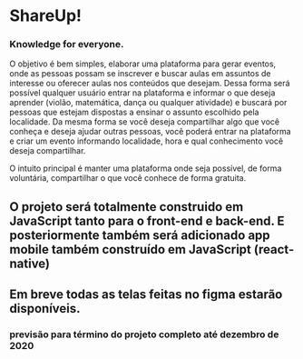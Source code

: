 

# ShareUp!
### Knowledge for everyone.

O objetivo é bem simples, elaborar uma plataforma para gerar eventos, onde as pessoas possam se inscrever e buscar aulas em assuntos de interesse ou oferecer aulas nos conteúdos que desejam.
Dessa forma será possível qualquer usuário entrar na plataforma e informar o que deseja aprender (violão, matemática, dança ou qualquer atividade) e buscará por pessoas que estejam dispostas a ensinar o assunto escolhido pela localidade.
Da mesma forma se você deseja compartilhar algo que você conheça e deseja ajudar outras pessoas, você poderá entrar na plataforma e criar um evento informando localidade, hora e qual conhecimento você deseja compartilhar.

O intuito principal é manter uma plataforma onde seja possível, de forma voluntária, compartilhar o que você conhece de forma gratuita.

## O projeto será totalmente construido em JavaScript tanto para o front-end e back-end. E posteriormente também será adicionado app mobile também construído em JavaScript (react-native)

## Em breve todas as telas feitas no figma estarão disponíveis.

### previsão para término do projeto completo até dezembro de 2020
